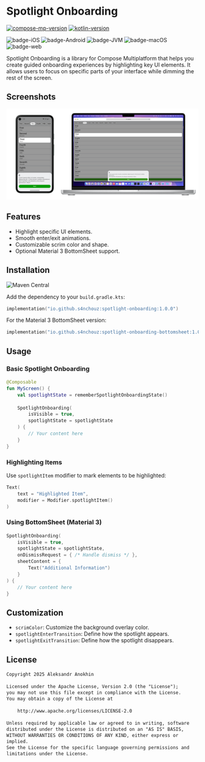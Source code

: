 # Spotlight Onboarding

[![compose-mp-version](https://img.shields.io/badge/compose--multiplatform-1.7.3-blue)](https://github.com/JetBrains/compose-multiplatform)
[![kotlin-version](https://img.shields.io/badge/kotlin-2.1.10-blue)](https://github.com/JetBrains/compose-jb)

![badge-iOS](https://img.shields.io/badge/Platform-iOS-lightgray)
![badge-Android](https://img.shields.io/badge/Platform-Android-brightgreen)
![badge-JVM](https://img.shields.io/badge/Platform-JVM-orange)
![badge-macOS](https://img.shields.io/badge/Platform-macOS-purple)
![badge-web](https://img.shields.io/badge/Platform-Web-blue)

Spotlight Onboarding is a library for Compose Multiplatform that helps you create guided onboarding experiences by highlighting key UI elements. It allows users to focus on specific parts of your interface while dimming the rest of the screen.

## Screenshots

![screenshot](assets/screen.png)

## Features

- Highlight specific UI elements.
- Smooth enter/exit animations.
- Customizable scrim color and shape.
- Optional Material 3 BottomSheet support.

## Installation

![Maven Central](https://img.shields.io/maven-central/v/io.github.s4nchouz/spotlight-onboarding)

Add the dependency to your `build.gradle.kts`:

```kotlin
implementation("io.github.s4nchouz:spotlight-onboarding:1.0.0")
```

For the Material 3 BottomSheet version:

```kotlin
implementation("io.github.s4nchouz:spotlight-onboarding-bottomsheet:1.0.0")
```

## Usage

### Basic Spotlight Onboarding

```kotlin
@Composable
fun MyScreen() {
    val spotlightState = rememberSpotlightOnboardingState()

    SpotlightOnboarding(
        isVisible = true,
        spotlightState = spotlightState
    ) {
        // Your content here
    }
}
```

### Highlighting Items

Use `spotlightItem` modifier to mark elements to be highlighted:

```kotlin
Text(
    text = "Highlighted Item",
    modifier = Modifier.spotlightItem()
)
```

### Using BottomSheet (Material 3)

```kotlin
SpotlightOnboarding(
    isVisible = true,
    spotlightState = spotlightState,
    onDismissRequest = { /* Handle dismiss */ },
    sheetContent = {
        Text("Additional Information")
    }
) {
    // Your content here
}
```

## Customization

- `scrimColor`: Customize the background overlay color.
- `spotlightEnterTransition`: Define how the spotlight appears.
- `spotlightExitTransition`: Define how the spotlight disappears.

## License

```text
Copyright 2025 Aleksandr Anokhin

Licensed under the Apache License, Version 2.0 (the "License");
you may not use this file except in compliance with the License.
You may obtain a copy of the License at

    http://www.apache.org/licenses/LICENSE-2.0

Unless required by applicable law or agreed to in writing, software
distributed under the License is distributed on an "AS IS" BASIS,
WITHOUT WARRANTIES OR CONDITIONS OF ANY KIND, either express or implied.
See the License for the specific language governing permissions and
limitations under the License.
```
